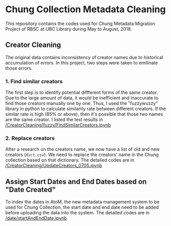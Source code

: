 # Chung Collection Metadata Cleaning
This repository contains the codes used for Chung Metadata Migration Project of RBSC at UBC Library during May to August, 2018. 

## Creator Cleaning
The original data contains inconsistency of creator names due to historical accumulation of errors. In this project, two steps were taken to emilinate those errors.

### 1. Find similar creators
The first step is to identify potential diffferent forms of the same creator. Due to the large amount of data, it would be inefficient and inaccurate to find those creators manually one by one. Thus, I used the "fuzzywuzzy" library in python to calculate similarity rate between different creators. If the similar rate is high (85% or above), then it's possible that those two names are the same creator. I listed the test results in [/CreatorCleaning/fuzzy/FindSimilarCreators.ipynb](/CreatorCleaning/fuzzy/FindSimilarCreators.ipynb)

### 2. Replace creators
After a research on the creators name, we now have a list of old and new creators (`dict.csv`). We need to replace the creators' name in the Chung collection based on that dictionary. The detailed codes are in [/CreatorCleaning/UpdateCreators_0705.ipynb](../CreatorCleaning/UpdateCreators_0705.ipynb)

## Assign Start Dates and End Dates based on "Date Created"
To index the dates in AtoM, the new metadata management system to be used for Chung Collection, the start date and end date need to be added before uploading the data into the system. The detailed codes are in [/date/startAndEndDate.ipynb](../date/startAndEndDate.ipynb) 



